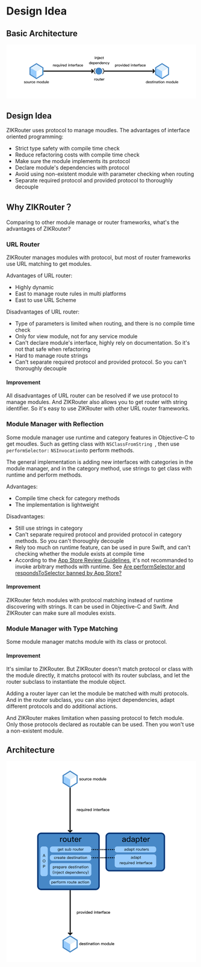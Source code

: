 # Design Idea

## Basic Architecture

![Basic Architecture](../Resources/ArchitecturePreview.png)

## Design Idea

ZIKRouter uses protocol to manage moudles. The advantages of interface oriented programming:

* Strict type safety with compile time check
* Reduce refactoring costs with compile time check
* Make sure the module implements its protocol
* Declare module's dependencies with protocol
* Avoid using non-existent module with parameter checking when routing
* Separate required protocol and provided protocol to thoroughly decouple

## Why ZIKRouter？

Comparing to other module manage or router frameworks, what's the advantages of ZIKRouter?

### URL Router

ZIKRouter manages modules with protocol, but most of router frameworks use URL matching to get modules.

Advantages of URL router:

* Highly dynamic
* East to manage route rules in multi platforms
* East to use URL Scheme

Disadvantages of URL router:

* Type of parameters is limited when routing, and there is no compile time check
* Only for view module, not for any service module
* Can't declare module's interface, highly rely on documentation. So it's not that safe when refactoring
* Hard to manage route strings
* Can't separate required protocol and provided protocol. So you can't thoroughly decouple

#### Improvement

All disadvantages of URL router can be resolved if we use protocol to manage modules. And ZIKRouter also allows you to get router with string identifier. So it's easy to use ZIKRouter with other URL router frameworks.

### Module Manager with Reflection

Some module manager use runtime and category features in Objective-C to get moudles. Such as getting class with `NSClassFromString `, then use `performSelector:` `NSInvocation`to perform methods.

The general implementation is adding new interfaces with categories in the module manager, and in the category method, use strings to get class with runtime and perform methods.

Advantages:

* Compile time check for category methods
* The implementation is lightweight

Disadvantages:

* Still use strings in category
* Can't separate required protocol and provided protocol in category methods. So you can't thoroughly decouple
* Rely too much on runtime feature, can be used in pure Swift, and can't checking whether the module exists at compile time
* According to the [App Store Review Guidelines](https://developer.apple.com/app-store/review/guidelines/), it's not recommanded to invoke arbitrary methods with runtime. See [Are performSelector and respondsToSelector banned by App Store?
](https://stackoverflow.com/questions/42662028/are-performselector-and-respondstoselector-banned-by-app-store)

#### Improvement

ZIKRouter fetch modules with protocol matching instead of runtime discovering with strings. It can be used in Objective-C and Swift. And ZIKRouter can make sure all modules exists.

### Module Manager with Type Matching

Some module manager matchs module with its class or protocol.

#### Improvement

It's similar to ZIKRouter. But ZIKRouter doesn't match protocol or class with the module directly, it matchs protocol with its router subclass, and let the router subclass to instantiate the module object.

Adding a router layer can let the module be matched with multi protocols. And in the router subclass, you can also inject dependencies, adapt different protocols and do additional actions.

And ZIKRouter makes limitation when passing protocol to fetch module. Only those protocols declared as routable can be used. Then you won't use a non-existent module.

## Architecture

![Architecture](../Resources/Architecture.png)